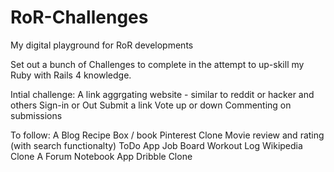 # RoR-Challenges
My digital playground for RoR developments

Set out a bunch of Challenges to complete in the attempt to up-skill my Ruby with Rails 4 knowledge. 

Intial challenge:
A link aggrgating website - similar to reddit or hacker and others
Sign-in or Out
Submit a link
Vote up or down
Commenting on submissions

To follow: 
  A Blog
  Recipe Box / book
  Pinterest Clone
  Movie review and rating (with search functionalty)
  ToDo App
  Job Board
  Workout Log
  Wikipedia Clone
  A Forum
  Notebook App
  Dribble Clone

